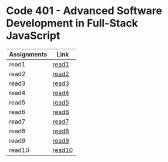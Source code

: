 # Code 401 - Advanced Software Development in Full-Stack JavaScript 
| Assignments|             Link             |
| -----------|------------------------------|
|  read1     |  [read1](read401-1.md)       |
|  read2     |  [read2]()       |
|  read3     |  [read3]()       |
|  read4     |  [read4]()       |
|  read5     |  [read5]()       |
|  read6     |  [read6]()       |
|  read7     |  [read7]()       |
|  read8     |  [read8]()       |
|  read9     |  [read9]()       |
|  read10    |  [read10]()     |